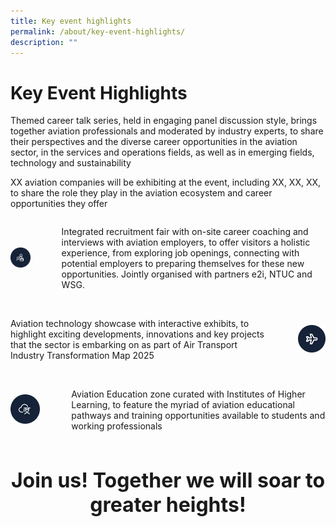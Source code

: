 ```yaml
---
title: Key event highlights
permalink: /about/key-event-highlights/
description: ""
---
```

# Key Event Highlights
Themed career talk series, held in engaging panel discussion style, brings together aviation professionals and moderated by industry experts, to share their perspectives and the diverse career opportunities in the aviation sector, in the services and operations fields, as well as in emerging fields, technology and sustainability

XX aviation companies will be exhibiting at the event, including XX, XX, XX, to share the role they play in the aviation ecosystem and career opportunities they offer

<div style="width: 100%; display: flex; flex-direction: row; align-items: center; gap: 50px">
<div style="width: 30%">
<img src="/images/About/icon-employee.svg">
</div>
<div>
<p>
Integrated recruitment fair with on-site career coaching and interviews with aviation employers, to offer visitors a holistic experience, from exploring job openings, connecting with potential employers to preparing themselves for these new opportunities. Jointly organised with partners e2i, NTUC and WSG.
</p>
</div>
</div>

<br>

<div style="width: 100%; display: flex; flex-direction: row; align-items: center; gap: 50px">
	<div>
	<p>
Aviation technology showcase with interactive exhibits, to highlight exciting developments, innovations and key projects that the sector is embarking on as part of Air Transport Industry Transformation Map 2025&nbsp;
	</p>
</div>
	<div style="width: 30%">
	<img src="/images/About/icon-plane.svg">
	</div>
</div>

<br>

<div style="width: 100%; display: flex; flex-direction: row; align-items: center; gap: 50px">
<div style="width: 30%">
<img src="/images/About/icon-graduate.svg">
</div>
<div>
<p>
Aviation Education zone curated with Institutes of Higher Learning, to feature the myriad of aviation educational pathways and training opportunities available to students and working professionals&nbsp;
</p>
</div>
</div>

<h1 style="text-align: center; font-size: 32px">Join us! Together we will soar to greater heights!</h1>